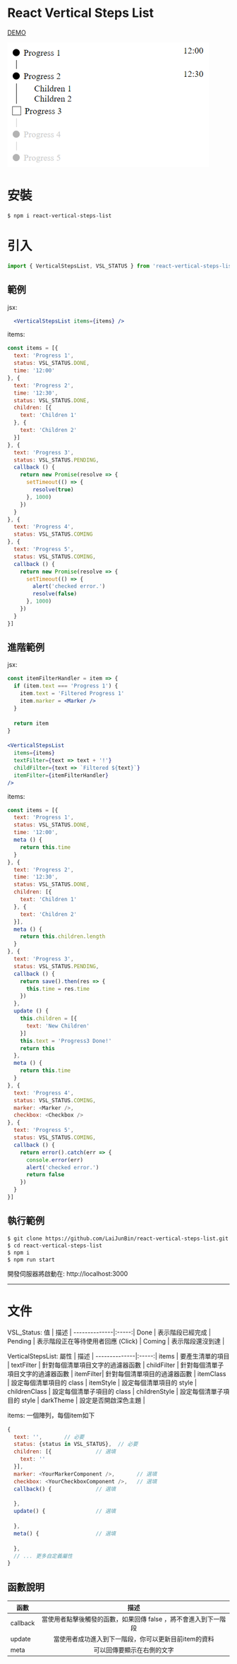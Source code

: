 # React Vertical Steps List

[DEMO](https://laijunbin.github.io/react-vertical-steps-list/index.html)

![demo.png](./demo.png)

# 安裝
```
$ npm i react-vertical-steps-list
```

# 引入
```js
import { VerticalStepsList, VSL_STATUS } from 'react-vertical-steps-list'
```

## 範例
jsx:
```jsx
  <VerticalStepsList items={items} />
```


items:
```js
const items = [{
  text: 'Progress 1',
  status: VSL_STATUS.DONE,
  time: '12:00'
}, {
  text: 'Progress 2',
  time: '12:30',
  status: VSL_STATUS.DONE,
  children: [{
    text: 'Children 1'
  }, {
    text: 'Children 2'
  }]
}, {
  text: 'Progress 3',
  status: VSL_STATUS.PENDING,
  callback () {
    return new Promise(resolve => {
      setTimeout(() => {
        resolve(true)
      }, 1000)
    })
  }
}, {
  text: 'Progress 4',
  status: VSL_STATUS.COMING
}, {
  text: 'Progress 5',
  status: VSL_STATUS.COMING,
  callback () {
    return new Promise(resolve => {
      setTimeout(() => {
        alert('checked error.')
        resolve(false)
      }, 1000)
    })
  }
}]
```

## 進階範例

jsx:
```jsx
const itemFilterHandler = item => {
  if (item.text === 'Progress 1') {
    item.text = 'Filtered Progress 1'
    item.marker = <Marker />
  }

  return item
}

<VerticalStepsList
  items={items}
  textFilter={text => text + '!'}
  childFilter={text => `Filtered ${text}`}
  itemFilter={itemFilterHandler}
/>
```

items:
```js
const items = [{
  text: 'Progress 1',
  status: VSL_STATUS.DONE,
  time: '12:00',
  meta () {
    return this.time
  }
}, {
  text: 'Progress 2',
  time: '12:30',
  status: VSL_STATUS.DONE,
  children: [{
    text: 'Children 1'
  }, {
    text: 'Children 2'
  }],
  meta () {
    return this.children.length
  }
}, {
  text: 'Progress 3',
  status: VSL_STATUS.PENDING,
  callback () {
    return save().then(res => {
      this.time = res.time
    })
  },
  update () {
    this.children = [{
      text: 'New Children'
    }]
    this.text = 'Progress3 Done!'
    return this
  },
  meta () {
    return this.time
  }
}, {
  text: 'Progress 4',
  status: VSL_STATUS.COMING,
  marker: <Marker />,
  checkbox: <Checkbox />
}, {
  text: 'Progress 5',
  status: VSL_STATUS.COMING,
  callback () {
    return error().catch(err => {
      console.error(err)
      alert('checked error.')
      return false
    })
  }
}]
```

## 執行範例
```
$ git clone https://github.com/LaiJunBin/react-vertical-steps-list.git
$ cd react-vertical-steps-list
$ npm i
$ npm run start
```

開發伺服器將啟動在: http://localhost:3000

---

# 文件

VSL_Status:
值           | 描述  |
--------------|:-----:|
Done    | 表示階段已經完成 |
Pending    | 表示階段正在等待使用者回應 (Click) |
Coming  | 表示階段還沒到達 | 

VerticalStepsList:
屬性           | 描述  |
--------------|:-----:|
items    | 要產生清單的項目 |
textFilter    | 針對每個清單項目文字的過濾器函數 |
childFilter  | 針對每個清單子項目文字的過濾器函數 | 
itemFilter| 針對每個清單項目的過濾器函數 |
itemClass | 設定每個清單項目的 class  |
itemStyle | 設定每個清單項目的 style  |
childrenClass | 設定每個清單子項目的 class  |
childrenStyle |  設定每個清單子項目的 style |
darkTheme |  設定是否開啟深色主題 |


items: 一個陣列，每個item如下
```js
{
  text: '',       // 必要
  status: {status in VSL_STATUS},  // 必要
  children: [{              // 選填
    text: ''
  }],
  marker: <YourMarkerComponent />,       // 選填
  checkbox: <YourCheckboxComponent />,   // 選填
  callback() {              // 選填

  },
  update() {                // 選填

  },
  meta() {                  // 選填

  },
  // ... 更多自定義屬性
}
```

## 函數說明
函數           | 描述  |
--------------|:-----:|
callback    | 當使用者點擊後觸發的函數，如果回傳 false ，將不會進入到下一階段 |
update    | 當使用者成功進入到下一階段，你可以更新目前item的資料 |
meta  | 可以回傳要顯示在右側的文字 | 